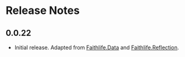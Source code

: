 # Release Notes

## 0.0.22

* Initial release. Adapted from [Faithlife.Data](https://github.com/Faithlife/FaithlifeData/) and [Faithlife.Reflection](https://github.com/Faithlife/FaithlifeReflection/).
